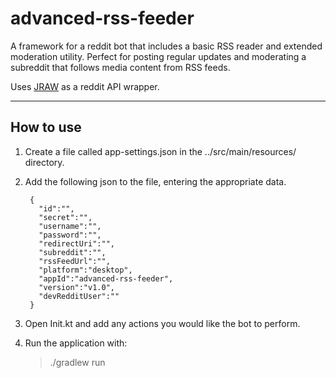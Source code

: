 # advanced-rss-feeder

A framework for a reddit bot that includes a basic RSS reader and extended moderation utility.
Perfect for posting regular updates and moderating a subreddit that follows media content from RSS feeds.

Uses [JRAW](https://github.com/mattbdean/JRAW) as a reddit API wrapper.

---

## How to use

1. Create a file called app-settings.json in the ../src/main/resources/ directory.

2. Add the following json to the file, entering the appropriate data.

        {
          "id":"",
          "secret":"",
          "username":"",
          "password":"",
          "redirectUri":"",
          "subreddit":"",
          "rssFeedUrl":"",
          "platform":"desktop",
          "appId":"advanced-rss-feeder",
          "version":"v1.0",
          "devRedditUser":""
        }

3. Open Init.kt and add any actions you would like the bot to perform.

4. Run the application with:

    > ./gradlew run

